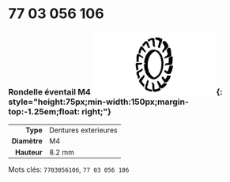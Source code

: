 # 77 03 056 106

### Rondelle éventail M4 ![](../assets/images/parts/fan_washer.png){: style="height:75px;min-width:150px;margin-top:-1.25em;float: right;"}

|   |   |
|---:|---|
**Type** | Dentures exterieures
**Diamètre** | M4
**Hauteur** |8.2 mm

Mots clés: `7703056106`, `77 03 056 106`
